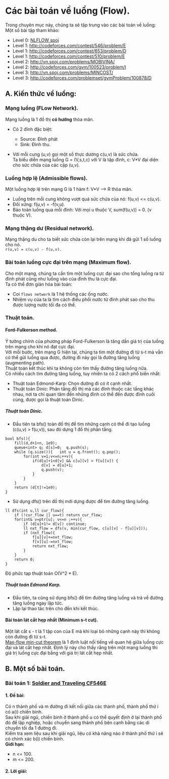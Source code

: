# Các bài toán về luồng (Flow).
Trong chuyên mục này, chúng ta sẽ tập trung vào các bài toán về luồng:  
Một số bài tập tham khảo:  
+ Level 0: [NLFLOW spoj](http://vn.spoj.com/problems/NKFLOW/)  
+ Level 1: http://codeforces.com/contest/546/problem/E  
+ Level 1: http://codeforces.com/contest/653/problem/D  
+ Level 1: http://codeforces.com/contest/510/problem/E  
+ Level 2: http://vn.spoj.com/problems/MOBIVINA/  
+ Level 2: http://codeforces.com/gym/100523/problem/I  
+ Level 3: http://vn.spoj.com/problems/MINCOST/  
+ Level 3: http://codeforces.com/problemset/gymProblem/100878/D  
## A. Kiến thức về luồng:  
### Mạng luồng (FLow Network).  
Mạng luồng là 1 đồ thị **có hướng** thỏa mãn.  
- Có 2 đỉnh đặc biệt:  
    + Source: Đỉnh phát  
    + Sink: Đỉnh thu.  

- Với mỗi cung (u,v) gọi một số thực dương c(u,v) là sức chứa.  
Ta biểu diễn mạng luồng G = (V,s,t,c) với V là tập đỉnh, c: V*V đại diện cho sức chứa của các cặp (u,v).  
### Luồng hợp lệ (Admissible flows).  
Một luồng hợp lệ trên mạng G là 1 hàm f: V*V --> R thỏa mãn.  
- Luồng trên mỗi cung không vượt quá sức chứa của nó: f(u,v) <= c(u,v).  
- Đối xứng: f(u,v) = -f(v,u).  
- Bảo toàn luồng qua mỗi đỉnh: Với mọi u thuộc V, sum(f(u,v)) = 0. (v thuộc V).  
### Mạng thặng dư (Residual network).  
Mạng thặng du cho ta biết sức chứa còn lại trên mạng khi đã gửi 1 số luồng cho nó.  
```r(u,v) = c(u,v) - f(u,v).```  
### Bài toán luồng cực đại trên mạng (Maximum flow).  
Cho một mạng, chúng ta cần tìm một luồng cực đại sao cho tổng luồng ra từ đỉnh phát cũng như luồng vào của đỉnh thu là cực đại.  
Ta có thể đơn giản hóa bài toán:  
+ Coi `flows network` là 1 hệ thống các ống nước.  
+ Nhiệm vụ của ta là tìm cách điều phối nước từ đỉnh phát sao cho thu được lượng nước tối đa có thể.  
### Thuật toán.  
#### Ford-Fulkerson method.  
Ý tưởng chính của phương pháp Ford-Fulkerson là tăng dần giá trị của luồng trên mạng cho khi nó đạt cực đại.  
Với mỗi bước, trên mạng G hiện tại, chúng ta tìm một đường đi từ s-t mà vẫn có thể gửi luồng qua được, đường đi này gọi là đường tăng luồng (augmenting path).  
Thuật toán kết thúc khi ta không còn tìm thấy đường tăng luồng nữa.  
Có nhiều cách tìm đường tăng luồng, tuy nhiên ta có 2 cách phổ biến nhất:  
- Thuật toán Edmond-Karp: Chọn đường đi có ít cạnh nhất.  
- Thuật toán Dinic: Phân tầng đồ thị mà các đỉnh thuộc các tầng khác nhau, nơi ta chỉ quan tâm đến những đỉnh có thể đến được đỉnh cuối cùng, được gọi là thuật toán Dinic.  
##### Thuật toán Dinic.  
- Đầu tiên ta bfs() toàn đồ thị để tìm những cạnh có thể đi tạo luồng (c(u,v) > f(u,v)), sau đó dựng 1 đồ thị phân tầng.  
```
bool bfs(){
	fill(d,d+1+n, 1e9);
	queue<int> q; d[s]=0;  q.push(s);
	while (q.size()){	int u = q.front(); q.pop(); 
		for(int v=1;v<=n;++v){
			if(d[u]+1<d[v] && c[u][v] > f[u][v]) {
				d[v] = d[u]+1;
				q.push(v);
			}
		}
	}
	return (d[t]!=1e9);
}
```  
- Sử dụng dfs() trên đồ thị mới dựng được để tìm đường tăng luồng.  
```
ll dfs(int u,ll cur_flow){
	if (!cur_flow || u==t) return cur_flow;
	for(int& v=ptr[u]; v<=n ;++v){
		if (d[u]+1!= d[v]) continue;
		ll nxt_flow = dfs(v, min(cur_flow, c[u][v] - f[u][v]));
		if (nxt_flow){
			f[u][v]+=nxt_flow;
			f[v][u]-=nxt_flow;
			return nxt_flow;
		}
	}
	return 0;
}
```
Độ phức tạp thuật toán O(V^2 * E).  
##### Thuật toán Edmond Karp.  
- Đầu tiên, ta cũng sử dụng bfs() để tìm đường tăng luồng và trả về đường tăng luồng ngay lập tức.    
- Lặp lại thao tác trên cho đến khi kết thúc.  
#### Bài toán lát cắt hẹp nhất (Minimum s-t cut).  
Một lát cắt s - t là 1 tập con của E mà khi loại bỏ những cạnh này thì không còn đường đi từ s-t.  
[Max-flow min-cut theorem](https://en.wikipedia.org/wiki/Max-flow_min-cut_theorem) là 1 định luật nổi tiếng về quan hệ giữa luồng cực đại và lát cắt hẹp nhất. Định lý này cho thấy rằng trên một mạng luồng thì giá trị luồng cực đại bằng với giá trị lát cắt hẹp nhất.  
## B. Một số bài toán.  
### Bài toán 1: [Soldier and Traveling CF546E](https://codeforces.com/contest/546/problem/E)  
#### 1. Đề bài:  
Có n thành phố và m đường đi kết nối giữa các thành phố, thành phố thứ i có a(i) chiến binh.  
Sau khi giải ngũ, chiến binh ở thành phố u có thể quyết định ở lại thành phố đó để lập nghiệp, hoặc chuyển sang thành phố bên cạnh bằng các di chuyển tối đa 1 đường đi.  
Kiểm tra xem liệu sau khi giải ngũ, liệu có khả năng nào ở thành phố thứ i sẽ có chính xác b(i) chiến binh.  
**Giới hạn:**
- n <= 100.
- m <= 200.
#### 2. Lời giải:  










